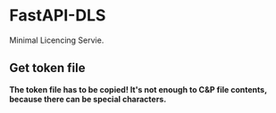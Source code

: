 # FastAPI-DLS

Minimal Licencing Servie.


## Get token file

**The token file has to be copied! It's not enough to C&P file contents, because there can be special characters.**

